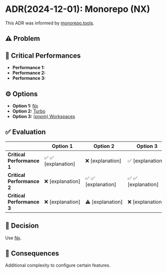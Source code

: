 # ADR(2024-12-01): Monorepo (NX)

This ADR was informed by [monorepo.tools](https://monorepo.tools/).

## ⚠️ Problem

## 💯 Critical Performances

- **Performance 1:**
- **Performance 2:**
- **Performance 3:**

## ⚙️ Options

- **Option 1:** [Nx](https://nx.dev/)
- **Option 2:** [Turbo](https://turbo.build/)
- **Option 3:** [(pnpm) Workspaces](https://pnpm.io/workspaces)

## ✅ Evaluation

|                            | **Option 1**        | **Option 2**        | **Option 3**        |
| -------------------------- | ------------------- | ------------------- | ------------------- |
| **Critical Performance 1** | ✅ ✅ [explanation] | ❌ [explanation]    | ✅ [explanation]    |
| **Critical Performance 2** | ❌ [explanation]    | ✅ ✅ [explanation] | ✅ ✅ [explanation] |
| **Critical Performance 3** | ❌ [explanation]    | ⚠️ [explanation]    | ❌ [explanation]c   |

## 🌳 Decision

Use [Nx](https://nx.dev/).

## 🚨 Consequences

Additional complexity to configure certain features.
